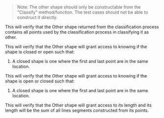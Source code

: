 <!--(dl
(section-meta
    (title What is the Other shape))
)-->

> Note: The other shape should only be constructable from the "Classify" method/function. The test cases should not be able to construct it directly.

<!-- (dl (# Other should contain the points that constructed it)) -->

This will verify that the Other shape returned from the classification process contains all points used by the classification process in classifying it as other.

<!-- (dl (# Other should know a closed shape is not an open one)) -->

This will verify that the Other shape will grant access to knowing if the shape is closed or open such that:

1. A closed shape is one where the first and last point are in the same location.

<!-- (dl (# Other should know an open shape is not a closed one)) -->

This will verify that the Other shape will grant access to knowing if the shape is open or closed such that:

1. A closed shape is one where the first and last point are in the same location.

<!-- (dl (# Other should have a length)) -->

This will verify that the Other shape will grant access to its length and its length will be the sum of all lines segments constructed from its points.